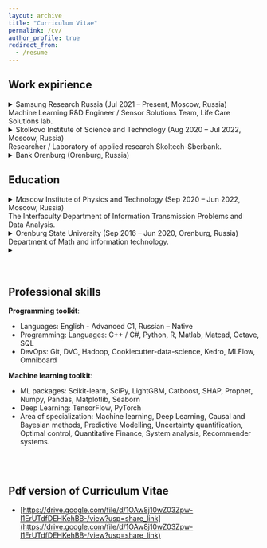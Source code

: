```yaml
---
layout: archive
title: "Curriculum Vitae"
permalink: /cv/
author_profile: true
redirect_from:
  - /resume
---
```


## Work expirience

<details>
<summary>Samsung Research Russia (Jul 2021 – Present, Moscow, Russia) <br> Machine Learning R&D Engineer / Sensor Solutions Team, Life Care Solutions lab.</summary>
<ul>
<li> Developed regression models for estimation BFM (Body fat mass), SMM (Skeletal muscle mass), ICW & ECW(Intracellular
Extracellular water) by a multi-frequency signal (released in Samsung’s Galaxy Watch 4)</li>
<li> Designed system of Data Quality estimation, detection erroneous measurements and classifying user usage errors basedonOutliers’
Detection algorithms. Quality metric increased by 21% compared to heuristics</li>
<li> Developed Sweat loss estimation algorithm. Accelerometer-based Neural Network estimates running distance (MAPE=7.7%, R2=0.95and
Polynomial Kernel Ridge Regression estimates the loss in ml (RMSEBWP=0.3%, R2=0.79).</li>
</ul>
</details>

<details>
<summary>Skolkovo Institute of Science and Technology (Aug 2020 – Jul 2022, Moscow, Russia) <br> Researcher / Laboratory of applied research Skoltech-Sberbank.</summary>
<ul>
<li> Developed an active learning algorithm modified by anomaly detection for planning experiments. The number of required labeling has been reduced by 58%, the quality of the regression model has been improved by 19%</li>
<li> Researched the uncertainty scores (total, data, knowledge) using a Bayesian ensemble of decision trees, and anomaly detection methods; researched correlation dependencies of uncertainty/abnormality scores.</li>
</ul>
</details>


<details>
<summary>Bank Orenburg (Orenburg, Russia)</summary>
<ul>
<li> Forecasted the ATM daily cash demands based on Exponential Smoothing, ARIMA, Neural Networks, SSA.</li>
<li> Developed a Discrete model of optimal cash management in ATM branches on forecasted cash withdrawals using Dynamic programming,which increased the profitability compared to the classical model by 30%.</li>
</ul>
</details>


## Education

<details>
<summary>Moscow Institute of Physics and Technology (Sep 2020 – Jun 2022, Moscow, Russia) <br> The Interfaculty Department of Information Transmission Problems and Data Analysis.</summary>
<ul>
<li> Master’s degree in applied mathematics and physics / Machine learning and data analysis</li>
<li> Graduation project: “Anomaly detection aided Active learning on smart watches data”</li>
<li> Average grade 4.8 out of 5.0 for 2 years.</li>
</ul>
</details>

<details>
<summary>Orenburg State University (Sep 2016 – Jun 2020, Orenburg, Russia) <br> Department of Math and information technology.</summary>
<ul>
<li> Bachelor’s degree in applied mathematics and computer science</li>
<li> Graduation project: "Research of machine learning models for predicting and optimizing ATM service"</li>
<li> Average grade 5.0 out of 5.0 for 4 years.</li>
</ul>
</details>

<details>
<summary></summary>
<ul>
<li> </li>
<li> </li>
</ul>
</details>

<br>
<br>

## Professional skills
**Programming toolkit**:

* Languages: English - Advanced C1, Russian – Native
* Programming: Languages: C++ / C#, Python, R, Matlab, Matcad, Octave, SQL
* DevOps: Git, DVC, Hadoop, Cookiecutter-data-science, Kedro, MLFlow, Omniboard

**Machine learning toolkit**:

* ML packages: Scikit-learn, SciPy, LightGBM, Catboost, SHAP, Prophet, Numpy, Pandas, Matplotlib, Seaborn
* Deep Learning: TensorFlow, PyTorch
* Area of specialization: Machine learning, Deep Learning, Causal and Bayesian methods, Predictive Modelling,
Uncertainty quantification, Optimal control, Quantitative Finance, System analysis, Recommender systems.
<br>
<br>

## Pdf version of Curriculum Vitae
* [https://drive.google.com/file/d/1OAw8j10wZ03Zpw-I1ErUTdfDEHKehBB-/view?usp=share_link](https://drive.google.com/file/d/1OAw8j10wZ03Zpw-I1ErUTdfDEHKehBB-/view?usp=share_link)